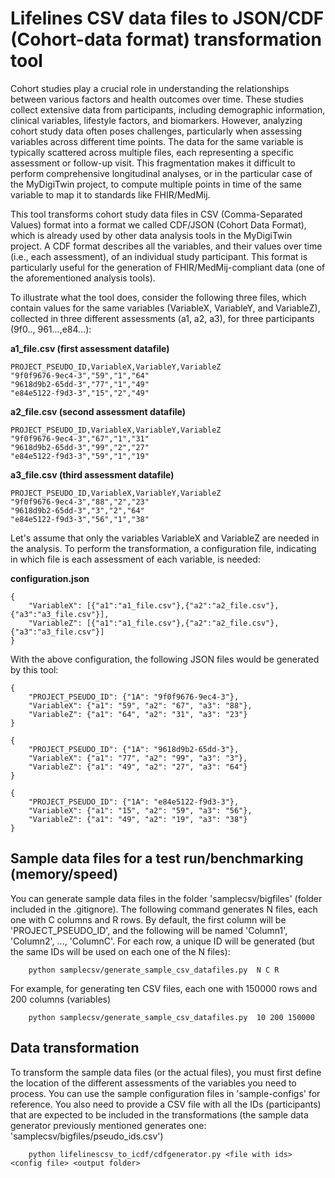 # Lifelines CSV data files to JSON/CDF (Cohort-data format) transformation tool


Cohort studies play a crucial role in understanding the relationships between various factors and health outcomes over time. These studies collect extensive data from participants, including demographic information, clinical variables, lifestyle factors, and biomarkers. However, analyzing cohort study data often poses challenges, particularly when assessing variables across different time points. The data for the same variable is typically scattered across multiple files, each representing a specific assessment or follow-up visit. This fragmentation makes it difficult to perform comprehensive longitudinal analyses, or in the particular case of the MyDigiTwin project, to compute multiple points in time of the same variable to map it to standards like FHIR/MedMij.
 

This tool transforms cohort study data files in CSV (Comma-Separated Values) format into a format we called CDF/JSON (Cohort Data Format), which is already used by other data analysis tools in the MyDigiTwin project. A CDF format describes all the variables, and their values over time (i.e., each assessment), of an individual study participant. This format is particularly useful for the generation of FHIR/MedMij-compliant data (one of the aforementioned analysis tools). 

To illustrate what the tool does, consider the following three files, which contain values for the same variables (VariableX, VariableY, and VariableZ), collected in three different assessments (a1, a2, a3), for three participants (9f0.., 961...,e84...):

**a1_file.csv (first assessment datafile)**
```` 
PROJECT_PSEUDO_ID,VariableX,VariableY,VariableZ
"9f0f9676-9ec4-3","59","1","64"
"9618d9b2-65dd-3","77","1","49"
"e84e5122-f9d3-3","15","2","49"
````

**a2_file.csv (second assessment datafile)**
```` 
PROJECT_PSEUDO_ID,VariableX,VariableY,VariableZ
"9f0f9676-9ec4-3","67","1","31"
"9618d9b2-65dd-3","99","2","27"
"e84e5122-f9d3-3","59","1","19"
````

**a3_file.csv (third assessment datafile)**
```` 
PROJECT_PSEUDO_ID,VariableX,VariableY,VariableZ
"9f0f9676-9ec4-3","88","2","23"
"9618d9b2-65dd-3","3","2","64"
"e84e5122-f9d3-3","56","1","38"
````

Let's assume that only the variables VariableX and VariableZ are needed in the analysis. To perform the transformation, a configuration file, indicating in which file is each assessment of each variable, is needed:

**configuration.json**
````
{
    "VariableX": [{"a1":"a1_file.csv"},{"a2":"a2_file.csv"},{"a3":"a3_file.csv"}],
    "VariableZ": [{"a1":"a1_file.csv"},{"a2":"a2_file.csv"},{"a3":"a3_file.csv"}]
}
````

With the above configuration, the following JSON files would be generated by this tool:

````
{
    "PROJECT_PSEUDO_ID": {"1A": "9f0f9676-9ec4-3"}, 
    "VariableX": {"a1": "59", "a2": "67", "a3": "88"}, 
    "VariableZ": {"a1": "64", "a2": "31", "a3": "23"}
}

{
    "PROJECT_PSEUDO_ID": {"1A": "9618d9b2-65dd-3"}, 
    "VariableX": {"a1": "77", "a2": "99", "a3": "3"}, 
    "VariableZ": {"a1": "49", "a2": "27", "a3": "64"}
}

{
    "PROJECT_PSEUDO_ID": {"1A": "e84e5122-f9d3-3"}, 
    "VariableX": {"a1": "15", "a2": "59", "a3": "56"}, 
    "VariableZ": {"a1": "49", "a2": "19", "a3": "38"}
}
````

## Sample data files for a test run/benchmarking (memory/speed)

You can generate sample data files in the folder 'samplecsv/bigfiles' (folder included in the .gitignore). The following command generates N files, each one with C columns and R rows. By default, the first column will be 'PROJECT_PSEUDO_ID', and the following will be named 'Column1', 'Column2', ..., 'ColumnC'. For each row, a unique ID will be generated (but the same IDs will be used on each one of the N files):

````
    python samplecsv/generate_sample_csv_datafiles.py  N C R
````
For example, for generating ten CSV files, each one with 150000 rows and 200 columns (variables)

````
    python samplecsv/generate_sample_csv_datafiles.py  10 200 150000
````


## Data transformation

To transform the sample data files (or the actual files), you must first define the location of the different assessments of the variables you need to process. You can use the sample configuration files in 'sample-configs' for reference. You also need to provide a CSV file with all the IDs (participants) that are expected to be included in the transformations (the sample data generator previously mentioned generates one: 'samplecsv/bigfiles/pseudo_ids.csv')

````
    python lifelinescsv_to_icdf/cdfgenerator.py <file with ids> <config file> <output folder>

````





